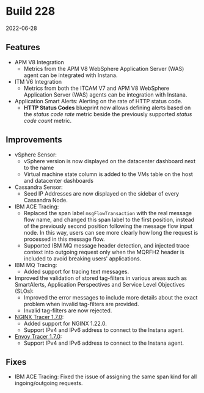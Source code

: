 # Build 228

2022-06-28

## Features

* APM V8 Integration
  * Metrics from the APM V8 WebSphere Application Server (WAS) agent can be integrated with Instana.
* ITM V6 Integration
  * Metrics from both the ITCAM V7 and APM V8 WebSphere Application Server (WAS) agents can be integration with Instana.
* Application Smart Alerts: Alerting on the rate of HTTP status code.
  * **HTTP Status Codes** blueprint now allows defining alerts based on the _status code rate_ metric beside the previously supported _status code count_ metric.

## Improvements

* vSphere Sensor:
  * vSphere version is now displayed on the datacenter dashboard next to the name
  * Virtual machine state column is added to the VMs table on the host and datacenter dashboards
* Cassandra Sensor:
  * Seed IP Addresses are now displayed on the sidebar of every Cassandra Node.
* IBM ACE Tracing:
  * Replaced the span label `msgFlowTransaction` with the real message flow name, and changed this span label to the first position, instead of the previously second position following the message flow input node. In this way, users can see more clearly how long the request is processed in this message flow.
  * Supported IBM MQ message header detection, and injected trace context into outgoing request only when the MQRFH2 header is included to avoid breaking users' applications.
* IBM MQ Tracing:
  * Added support for tracing text messages.
* Improved the validation of stored tag-filters in various areas such as SmartAlerts, Application Perspectives and Service Level Objectives (SLOs):
  * Improved the error messages to include more details about the exact problem when invalid tag-filters are provided.
  * Invalid tag-filters are now rejected.
* [NGINX Tracer 1.7.0](https://github.com/instana/nginx-tracing#170-2022-06-20):
  * Added support for NGINX 1.22.0.
  * Support IPv4 and IPv6 address to connect to the Instana agent.
* [Envoy Tracer 1.7.0](https://github.com/instana/envoy-tracing#170-2022-06-20):
  * Support IPv4 and IPv6 address to connect to the Instana agent.

##  Fixes

* IBM ACE Tracing: Fixed the issue of assigning the same span kind for all ingoing/outgoing requests.
